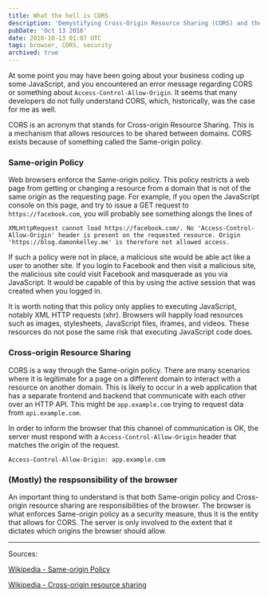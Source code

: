 ```yaml
---
title: What the hell is CORS
description: 'Demystifying Cross-Origin Resource Sharing (CORS) and the Same-origin Policy that protects web browsers from malicious sites.'
pubDate: 'Oct 13 2016'
date: 2016-10-13 01:07 UTC
tags: browser, CORS, security
archived: true
---
```


At some point you may have been going about your business coding up some JavaScript, and you encountered an error message regarding CORS or something about `Access-Control-Allow-Origin`. It seems that many developers do not fully understand CORS, which, historically, was the case for me as well.

CORS is an acronym that stands for Cross-origin Resource Sharing. This is a mechanism that allows resources to be shared between domains. CORS exists because of something called the Same-origin policy.

### Same-origin Policy

Web browsers enforce the Same-origin policy. This policy restricts a web page from getting or changing a resource from a domain that is not of the same origin as the requesting page. For example, if you open the JavaScript console on this page, and try to issue a GET request to `https://facebook.com`, you will probably see something alongs the lines of 

```console
XMLHttpRequest cannot load https://facebook.com/. No 'Access-Control-Allow-Origin' header is present on the requested resource. Origin 'https://blog.damonkelley.me' is therefore not allowed access.
```

If such a policy were not in place, a malicious site would be able act like a user to another site. If you login to Facebook and then visit a malicious site, the malicious site could visit Facebook and masquerade as you via JavaScript. It would be capable of this by using the active session that was created when you logged in. 

It is worth noting that this policy only applies to executing JavaScript, notably XML HTTP requests (xhr). Browsers will happily load resources such as images, stylesheets, JavaScript files, iframes, and videos. These resources do not pose the same risk that executing JavaScript code does.

### Cross-origin Resource Sharing

CORS is a way through the Same-origin policy. There are many scenarios where it is legitimate for a page on a different domain to interact with a resource on another domain. This is likely to occur in a web application that has a separate frontend and backend that communicate with each other over an HTTP API. This might be `app.example.com` trying to request data from `api.example.com`.

In order to inform the browser that this channel of communication is OK, the server must respond with a `Access-Control-Allow-Origin` header that matches the origin of the request.

```console
Access-Control-Allow-Origin: app.example.com
```

### (Mostly) the respsonsibility of the browser

An important thing to understand is that both Same-origin policy and Cross-origin resource sharing are responsibilities of the browser. The browser is what enforces Same-origin policy as a security measure, thus it is the entity that allows for CORS. The server is only involved to the extent that it dictates which origins the browser should allow.

---
Sources:

[Wikipedia - Same-origin Policy](https://en.wikipedia.org/wiki/Same-origin_policy)

[Wikipedia - Cross-origin resource sharing](https://en.wikipedia.org/wiki/Cross-origin_resource_sharing)
